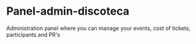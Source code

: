 # Panel-admin-discoteca
 Administration panel where you can manage your events, cost of tickets, participants and PR's
